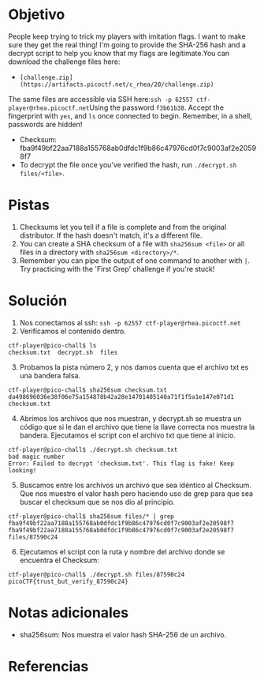 # Objetivo
People keep trying to trick my players with imitation flags. I want to make sure they get the real thing! I'm going to provide the SHA-256 hash and a decrypt script to help you know that my flags are legitimate.You can download the challenge files here:

- `[challenge.zip](https://artifacts.picoctf.net/c_rhea/20/challenge.zip)`

The same files are accessible via SSH here:`ssh -p 62557 ctf-player@rhea.picoctf.net`Using the password `f3b61b38`. Accept the fingerprint with `yes`, and `ls` once connected to begin. Remember, in a shell, passwords are hidden!

- Checksum: fba9f49bf22aa7188a155768ab0dfdc1f9b86c47976cd0f7c9003af2e20598f7
- To decrypt the file once you've verified the hash, run `./decrypt.sh files/<file>`.
# Pistas
1. Checksums let you tell if a file is complete and from the original distributor. If the hash doesn't match, it's a different file.
2. You can create a SHA checksum of a file with `sha256sum <file>` or all files in a directory with `sha256sum <directory>/*`.
3. Remember you can pipe the output of one command to another with `|`. Try practicing with the 'First Grep' challenge if you're stuck!
# Solución
1. Nos conectamos al ssh:
`ssh -p 62557 ctf-player@rhea.picoctf.net`
2. Verificamos el contenido dentro.
```
ctf-player@pico-chall$ ls
checksum.txt  decrypt.sh  files
```
3.  Probamos la pista número 2, y nos damos cuenta que el archivo txt es una bandera falsa.
```
ctf-player@pico-chall$ sha256sum checksum.txt
da498696036e38f06e75a154878b42a28e14701405140a71f1f5a1e147e071d1  checksum.txt
```
4. Abrimos los archivos que nos muestran, y decrypt.sh se muestra un código que si le dan el archivo que tiene la llave correcta nos muestra la bandera. Ejecutamos el script con el archivo txt que tiene al inicio.
```
ctf-player@pico-chall$ ./decrypt.sh checksum.txt
bad magic number
Error: Failed to decrypt 'checksum.txt'. This flag is fake! Keep looking!
```
5. Buscamos entre los archivos un archivo que sea idéntico al Checksum. Que nos muestre el valor hash pero haciendo uso de grep para que sea buscar el checksum que se nos dio al principio.
```
ctf-player@pico-chall$ sha256sum files/* | grep fba9f49bf22aa7188a155768ab0dfdc1f9b86c47976cd0f7c9003af2e20598f7
fba9f49bf22aa7188a155768ab0dfdc1f9b86c47976cd0f7c9003af2e20598f7  files/87590c24
```
6. Ejecutamos el script con la ruta y nombre del archivo donde se encuentra el Checksum:
```
ctf-player@pico-chall$ ./decrypt.sh files/87590c24
picoCTF{trust_but_verify_87590c24}
```
# Notas adicionales
- sha256sum: Nos muestra el valor hash SHA-256 de un archivo.
# Referencias